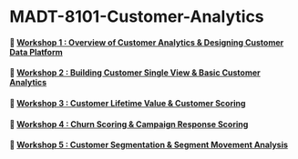 # MADT-8101-Customer-Analytics

#### :pushpin: [Workshop 1 : Overview of Customer Analytics & Designing Customer Data Platform](https://github.com/puwadonsri/MADT-8101-Customer-Analytics/tree/cb2c37ae3f31bbbc53245790542adfc4044aa484/Workshop%201%20Customer%20Sigle%20View%20and%20Designing%20Customer%20Data%20Platform)
#### :pushpin: [Workshop 2 : Building Customer Single View & Basic Customer Analytics](https://github.com/puwadonsri/MADT-8101-Customer-Analytics/tree/b190560c038dc074090a8b2e39f3d8f393d75bf7/Workshop%202%20Customer%20Lifetime%20Value%20and%20Customer%20Scoring)
#### :pushpin: [Workshop 3 : Customer Lifetime Value & Customer Scoring](https://github.com/puwadonsri/MADT-8101-Customer-Analytics/tree/b190560c038dc074090a8b2e39f3d8f393d75bf7/Workshop%203%20Churn%20Scoring%20and%20Campaign%20Response%20Scoring)
#### :pushpin: [Workshop 4 : Churn Scoring & Campaign Response Scoring](https://github.com/puwadonsri/MADT-8101-Customer-Analytics/tree/b190560c038dc074090a8b2e39f3d8f393d75bf7/Workshop%204%20Customer%20Segmentation%20and%20Product%20Recommendation)
#### :pushpin: [Workshop 5 : Customer Segmentation & Segment Movement Analysis](https://github.com/puwadonsri/MADT-8101-Customer-Analytics/tree/b190560c038dc074090a8b2e39f3d8f393d75bf7/Workshop%205%20Voice%20of%20Customer%20Analytics)

